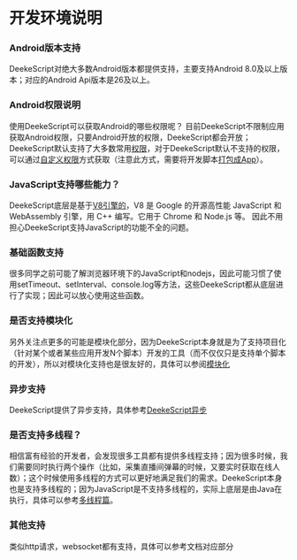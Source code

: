 
# 开发环境说明

### Android版本支持

DeekeScript对绝大多数Android版本都提供支持，主要支持Android 8.0及以上版本；对应的Android Api版本是26及以上。

### Android权限说明
使用DeekeScript可以获取Android的哪些权限呢？ 目前DeekeScript不限制应用获取Android权限，只要Android开放的权限，DeekeScript都会开放；DeekeScript默认支持了大多数常用<a href="#">权限</a>，对于DeekeScript默认不支持的权限，可以通过<a href="#">自定义权限</a>方式获取（注意此方式，需要将开发脚本<a href="#">打包成App</a>）。

### JavaScript支持哪些能力？

DeekeScript底层是基于<a href="https://v8.dev/docs" target="_blank">V8引擎的</a>，V8 是 Google 的开源高性能 JavaScript 和 WebAssembly 引擎，用 C++ 编写。它用于 Chrome 和 Node.js 等。
因此不用担心DeekeScript支持JavaScript的功能不全的问题。


### 基础函数支持
很多同学之前可能了解浏览器环境下的JavaScript和nodejs，因此可能习惯了使用setTimeout、setInterval、console.log等方法，这些DeekeScript都从底层进行了实现；因此可以放心使用这些函数。

### 是否支持模块化
另外关注点更多的可能是模块化部分，因为DeekeScript本身就是为了支持项目化（针对某个或者某些应用开发N个脚本）开发的工具（而不仅仅只是支持单个脚本的开发），所以对模块化支持也是很友好的，具体可以参阅<a href="#">模块化</a>

### 异步支持
DeekeScript提供了异步支持，具体参考<a href="#">DeekeScript异步</a>

### 是否支持多线程？

相信富有经验的开发者，会发现很多工具都有提供多线程支持；因为很多时候，我们需要同时执行两个操作（比如，采集直播间弹幕的时候，又要实时获取在线人数）；这个时候使用多线程的方式可以更好地满足我们的需求。DeekeScript本身也是支持多线程的；因为JavaScript是不支持多线程的，实际上底层是由Java在执行，具体可以参考<a href="#">多线程篇</a>。

### 其他支持

类似http请求，websocket都有支持，具体可以参考文档对应部分
